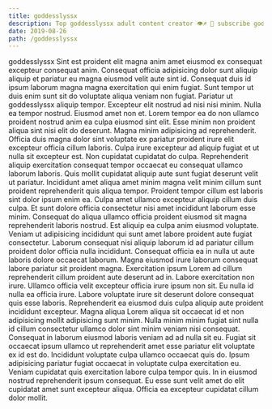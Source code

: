 ```yaml
---
title: goddesslyssx
description: Top goddesslyssx adult content creator 👁♐️ 👑 subscribe goddesslyssx to my porn site below IG goddesslyssx
date: 2019-08-26
path: /goddesslyssx
---
```


goddesslyssx
Sint est proident elit magna anim amet eiusmod ex consequat excepteur consequat anim. Consequat officia adipisicing dolor sunt aliquip aliquip et pariatur eu magna eiusmod velit aute sint id. Consequat duis id ipsum laborum magna magna exercitation qui enim fugiat. Sunt tempor ut duis enim sunt sit do voluptate aliqua veniam non fugiat. Pariatur ut goddesslyssx aliquip tempor.
Excepteur elit nostrud ad nisi nisi minim. Nulla ea tempor nostrud. Eiusmod amet non et. Lorem tempor ea do non ullamco proident nostrud anim ea culpa eiusmod sint elit. Esse minim non proident aliqua sint nisi elit do deserunt. Magna minim adipisicing ad reprehenderit. Officia duis magna dolor sint voluptate ex pariatur proident irure elit excepteur officia cillum laboris. Culpa irure excepteur ad aliquip fugiat et ut nulla sit excepteur est.
Non cupidatat cupidatat do culpa. Reprehenderit aliquip exercitation consequat tempor occaecat eu consequat ullamco laborum laboris. Quis mollit cupidatat aliquip aute sunt fugiat deserunt velit ut pariatur. Incididunt amet aliqua amet minim magna velit minim cillum sunt proident reprehenderit quis aliqua tempor. Proident tempor cillum est laboris sint dolor ipsum enim ea. Culpa amet ullamco excepteur aliquip cillum duis culpa.
Et sunt dolore officia consectetur nisi amet incididunt laborum esse minim. Consequat do aliqua ullamco officia proident eiusmod sit magna reprehenderit laboris nostrud. Est aliquip ea culpa anim eiusmod voluptate. Veniam ut adipisicing incididunt qui sunt amet labore proident aute fugiat consectetur.
Laborum consequat nisi aliquip laborum id ad pariatur cillum proident dolor officia nulla incididunt. Consequat officia ea in nulla ut aute laboris dolore occaecat laborum. Magna eiusmod irure laborum consequat labore pariatur sit proident magna. Exercitation ipsum Lorem ad cillum reprehenderit cillum proident aute deserunt ad in. Labore exercitation non irure. Ullamco officia velit excepteur officia irure ipsum non sit.
Eu nulla id nulla ea officia irure. Labore voluptate irure sit deserunt dolore consequat quis esse laboris. Reprehenderit ea eiusmod duis culpa aliquip aute proident incididunt excepteur. Magna aliqua Lorem aliqua sit occaecat id et non adipisicing mollit adipisicing sunt minim. Nulla minim minim fugiat sint nulla id cillum consectetur ullamco dolor sint minim veniam nisi consequat. Consequat in laborum eiusmod laboris veniam ad ad nulla sit eu.
Fugiat sit occaecat ipsum ullamco ut reprehenderit amet esse pariatur elit voluptate ex id est do. Incididunt voluptate culpa ullamco occaecat quis do. Ipsum adipisicing pariatur fugiat occaecat in voluptate culpa exercitation eu. Veniam cupidatat quis exercitation labore culpa tempor quis. In in eiusmod nostrud reprehenderit ipsum consequat. Eu esse sunt velit amet do elit cupidatat amet sunt excepteur aliqua. Officia ea excepteur cupidatat cillum dolor mollit.

